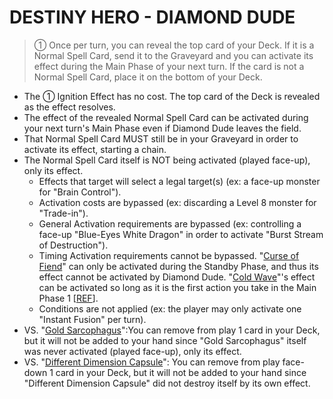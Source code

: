 
# DESTINY HERO - DIAMOND DUDE  
> ① Once per turn, you can reveal the top card of your Deck. If it is a Normal Spell Card, send it to the Graveyard and you can activate its effect during the Main Phase of your next turn. If the card is not a Normal Spell Card, place it on the bottom of your Deck.

*   The ① Ignition Effect has no cost. The top card of the Deck is revealed as the effect resolves.
*   The effect of the revealed Normal Spell Card can be activated during your next turn's Main Phase even if Diamond Dude leaves the field.
*   That Normal Spell Card MUST still be in your Graveyard in order to activate its effect, starting a chain.
*   The Normal Spell Card itself is NOT being activated (played face-up), only its effect.
    *   Effects that target will select a legal target(s) (ex: a face-up monster for "Brain Control").
    *   Activation costs are bypassed (ex: discarding a Level 8 monster for "Trade-in").
    *   General Activation requirements are bypassed (ex: controlling a face-up "Blue-Eyes White Dragon" in order to activate "Burst Stream of Destruction").
    *   Timing Activation requirements cannot be bypassed. "[Curse of Fiend](https://yugipedia.com/wiki/Card_Rulings:Curse_of_Fiend#Previously_Official_Rulings)" can only be activated during the Standby Phase, and thus its effect cannot be activated by Diamond Dude. "[Cold Wave](https://yugipedia.com/wiki/Cold_Wave)"'s effect can be activated so long as it is the first action you take in the Main Phase 1 \[[REF](https://www.pojo.biz/board/showthread.php?t=411261)\].
    *   Conditions are not applied (ex: the player may only activate one "Instant Fusion" per turn).
*   VS. "[Gold Sarcophagus](https://yugipedia.com/wiki/Gold_Sarcophagus)":You can remove from play 1 card in your Deck, but it will not be added to your hand since "Gold Sarcophagus" itself was never activated (played face-up), only its effect.
*   VS. "[Different Dimension Capsule](https://yugipedia.com/wiki/Different_Dimension_Capsule)": You can remove from play face-down 1 card in your Deck, but it will not be added to your hand since "Different Dimension Capsule" did not destroy itself by its own effect.

  